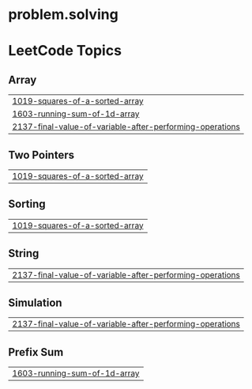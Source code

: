 # problem.solving
<!---LeetCode Topics Start-->
# LeetCode Topics
## Array
|  |
| ------- |
| [1019-squares-of-a-sorted-array](https://github.com/Silly-Viper/problem.solving/tree/master/1019-squares-of-a-sorted-array) |
| [1603-running-sum-of-1d-array](https://github.com/Silly-Viper/problem.solving/tree/master/1603-running-sum-of-1d-array) |
| [2137-final-value-of-variable-after-performing-operations](https://github.com/Silly-Viper/problem.solving/tree/master/2137-final-value-of-variable-after-performing-operations) |
## Two Pointers
|  |
| ------- |
| [1019-squares-of-a-sorted-array](https://github.com/Silly-Viper/problem.solving/tree/master/1019-squares-of-a-sorted-array) |
## Sorting
|  |
| ------- |
| [1019-squares-of-a-sorted-array](https://github.com/Silly-Viper/problem.solving/tree/master/1019-squares-of-a-sorted-array) |
## String
|  |
| ------- |
| [2137-final-value-of-variable-after-performing-operations](https://github.com/Silly-Viper/problem.solving/tree/master/2137-final-value-of-variable-after-performing-operations) |
## Simulation
|  |
| ------- |
| [2137-final-value-of-variable-after-performing-operations](https://github.com/Silly-Viper/problem.solving/tree/master/2137-final-value-of-variable-after-performing-operations) |
## Prefix Sum
|  |
| ------- |
| [1603-running-sum-of-1d-array](https://github.com/Silly-Viper/problem.solving/tree/master/1603-running-sum-of-1d-array) |
<!---LeetCode Topics End-->